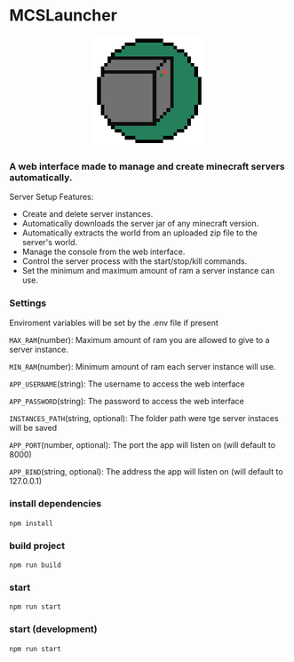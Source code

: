 # MCSLauncher
<p align="center">
<img style="image-rendering: pixelated;" src="src/public/logo.png" width="200">
</p>

### A web interface made to manage and create minecraft servers automatically.

Server Setup Features:
- Create and delete server instances.
- Automatically downloads the server jar of any minecraft version.
- Automatically extracts the world from an uploaded zip file to the server's world.
- Manage the console from the web interface.
- Control the server process with the start/stop/kill commands.
- Set the minimum and maximum amount of ram a server instance can use.

### Settings
Enviroment variables will be set by the .env file if present

```MAX_RAM```(number): Maximum amount of ram you are allowed to give to a server instance.

```MIN_RAM```(number): Minimum amount of ram each server instance will use.

```APP_USERNAME```(string): The username to access the web interface

```APP_PASSWORD```(string): The password to access the web interface

```INSTANCES_PATH```(string, optional): The folder path were tge server instaces will be saved

```APP_PORT```(number, optional): The port the app will listen on (will default to 8000)

```APP_BIND```(string, optional): The address the app will listen on (will default to 127.0.0.1)
### install dependencies
```
npm install
```
### build project
```
npm run build
```
### start
```
npm run start
```
### start (development)
```
npm run start
```